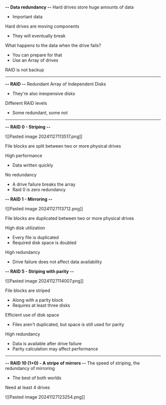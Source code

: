**-- Data redundancy --**
Hard drives store huge amounts of data
- Important data

Hard drives are moving components
- They will eventually break

What happens to the data when the drive fails?
- You can prepare for that
- Use an Array of drives

RAID is not backup

---
**-- RAID --**
Redundant Array of Independent Disks
- They're also inexpensive disks

Different RAID levels
- Some redundant, some not
---
**-- RAID 0 - Striping --**

![[Pasted image 20241127113517.png]]

File blocks are split between two or more physical drives

High performance
- Data written quickly

No redundancy
- A drive failure breaks the array
- Raid 0 is zero redundancy


**-- RAID 1 - Mirroring --**

![[Pasted image 20241127113712.png]]

File blocks are duplicated between two or more physical drives

High disk utilization
- Every file is duplicated
- Required disk space is doubled

High redundancy
- Drive failure does not affect data availability


**-- RAID 5 - Striping with parity --**

![[Pasted image 20241127114007.png]]

File blocks are striped
- Along with a parity block
- Requires at least three disks

Efficient use of disk space
- Files aren't duplicated, but space is still used for parity

High redundancy
- Data is available after drive failure
- Parity calculation may affect performance
---
**-- RAID 10 (1+0) - A stripe of mirrors --**
The speed of striping, the redundancy of mirroring
- The best of both worlds

Need at least 4 drives

![[Pasted image 20241127123254.png]]

